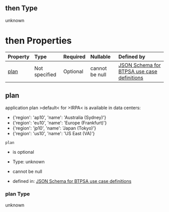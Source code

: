 ## then Type

unknown

# then Properties

| Property      | Type          | Required | Nullable       | Defined by                                                                                                                                                                                                                                      |
| :------------ | :------------ | :------- | :------------- | :---------------------------------------------------------------------------------------------------------------------------------------------------------------------------------------------------------------------------------------------- |
| [plan](#plan) | Not specified | Optional | cannot be null | [JSON Schema for BTPSA use case definitions](btpsa-usecase-properties-services-items-allof-2-then-allof-26-then-allof-1-then-properties-plan.md "undefined#/properties/services/items/allOf/2/then/allOf/26/then/allOf/1/then/properties/plan") |

## plan

application plan >default< for >IRPA< is available in data centers:

*   {'region': 'ap10', 'name': 'Australia (Sydney)'}
*   {'region': 'eu10', 'name': 'Europe (Frankfurt)'}
*   {'region': 'jp10', 'name': 'Japan (Tokyo)'}
*   {'region': 'us10', 'name': 'US East (VA)'}

`plan`

*   is optional

*   Type: unknown

*   cannot be null

*   defined in: [JSON Schema for BTPSA use case definitions](btpsa-usecase-properties-services-items-allof-2-then-allof-26-then-allof-1-then-properties-plan.md "undefined#/properties/services/items/allOf/2/then/allOf/26/then/allOf/1/then/properties/plan")

### plan Type

unknown
